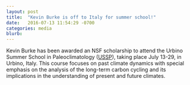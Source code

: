```yaml
---
layout: post
title:  "Kevin Burke is off to Italy for summer school!"
date:   2016-07-13 11:54:29 -0700
categories: media
blurb:
---
```

Kevin Burke has been awarded an NSF scholarship to attend the Urbino Summer School in Paleoclimatology ([USSP](http://www.urbinossp.it/)), taking place July 13-29, in Urbino, Italy. This course focuses on past climate dynamics with special emphasis on the analysis of the long-term carbon cycling and its implications in the understanding of present and future climates. 
